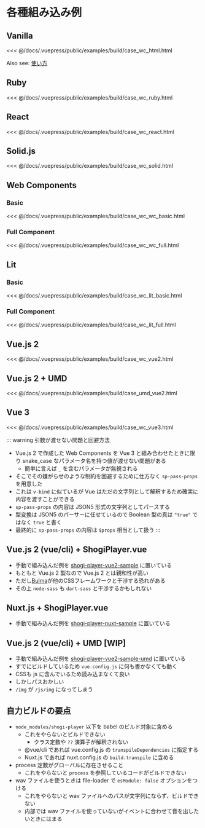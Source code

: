# 各種組み込み例

## Vanilla

<<< @/docs/.vuepress/public/examples/build/case_wc_html.html
<LinkToExample name="build/case_wc_html" />

Also see: [使い方](/guide/usage/)

## Ruby

<<< @/docs/.vuepress/public/examples/build/case_wc_ruby.html
<LinkToExample name="build/case_wc_ruby" />

## React

<<< @/docs/.vuepress/public/examples/build/case_wc_react.html
<LinkToExample name="build/case_wc_react" />

## Solid.js

<<< @/docs/.vuepress/public/examples/build/case_wc_solid.html
<LinkToExample name="build/case_wc_solid" />

## Web Components

### Basic
<<< @/docs/.vuepress/public/examples/build/case_wc_wc_basic.html
<LinkToExample name="build/case_wc_wc_basic" />

### Full Component
<<< @/docs/.vuepress/public/examples/build/case_wc_wc_full.html
<LinkToExample name="build/case_wc_wc_full" />

## Lit

### Basic
<<< @/docs/.vuepress/public/examples/build/case_wc_lit_basic.html
<LinkToExample name="build/case_wc_lit_basic" />

### Full Component
<<< @/docs/.vuepress/public/examples/build/case_wc_lit_full.html
<LinkToExample name="build/case_wc_lit_full" />

## Vue.js 2

<<< @/docs/.vuepress/public/examples/build/case_wc_vue2.html
<LinkToExample name="build/case_wc_vue2" />

## Vue.js 2 + UMD

<<< @/docs/.vuepress/public/examples/build/case_umd_vue2.html
<LinkToExample name="build/case_umd_vue2" />

## Vue 3

<<< @/docs/.vuepress/public/examples/build/case_wc_vue3.html
<LinkToExample name="build/case_wc_vue3" />

::: warning 引数が渡せない問題と回避方法
* Vue.js 2 で作成した Web Components を Vue 3 と組み合わせたときに限り snake_case なパラメータ名を持つ値が渡せない問題がある
  * 簡単に言えば `_` を含むパラメータが無視される
* そこでその嫌がらせのような制約を回避するために仕方なく `sp-pass-props` を用意した
* これは `v-bind` に似ているが Vue はただの文字列として解釈するため確実に内容を渡すことができる
* `sp-pass-props` の内容は JSON5 形式の文字列としてパースする
* 型変換は JSON5 のパーサーに任せているので Boolean 型の真は `"true"` ではなく `true` と書く
* 最終的に `sp-pass-props` の内容は `$props` 相当として扱う
:::

## Vue.js 2 (vue/cli) + ShogiPlayer.vue

* 手動で組み込んだ例を [shogi-player-vue2-sample](https://github.com/akicho8/shogi-player/tree/master/shogi-player-vue2-sample) に置いている
* もともと Vue.js 2 製なので Vue.js 2 とは親和性が高い
* ただし[Bulma](https://bulma.io/)が他のCSSフレームワークと干渉する恐れがある
* その上 `node-sass` も `dart-sass` と干渉するかもしれない

## Nuxt.js + ShogiPlayer.vue

* 手動で組み込んだ例を [shogi-player-nuxt-sample](https://github.com/akicho8/shogi-player/tree/master/shogi-player-nuxt-sample) に置いている

## Vue.js 2 (vue/cli) + UMD [WIP]

* 手動で組み込んだ例を [shogi-player-vue2-sample-umd](https://github.com/akicho8/shogi-player/tree/master/shogi-player-vue2-sample-umd) に置いている
* すでにビルドしているため `vue.config.js` に何も書かなくても動く
* CSSも js に含んでいるため読み込まなくて良い
* しかしパスおかしい
* `/img` が `/js/img` になってしまう

## 自力ビルドの要点

* `node_modules/shogi-player` 以下を babel のビルド対象に含める
  * これをやらないとビルドできない
    * クラス定数や `??` 演算子が解釈されない
  * @vue/cli であれば vue.config.js の `transpileDependencies` に指定する
  * Nuxt.js であれば nuxt.config.js の `build.transpile` に含める
* process 定数がグローバルに存在させること
  * これをやらないと `process` を参照しているコードがビルドできない
* wav ファイルを使うときは file-loader で `esModule: false` オプションをつける
  * これをやらないと wav ファイルへのパスが文字列にならず、ビルドできない
  * 内部では wav ファイルを使っていないがイベントに合わせて音を出したいときにはまる
